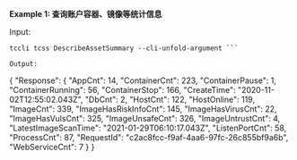 **Example 1: 查询账户容器、镜像等统计信息**



Input: 

```
tccli tcss DescribeAssetSummary --cli-unfold-argument ```

Output: 
```
{
    "Response": {
        "AppCnt": 14,
        "ContainerCnt": 223,
        "ContainerPause": 1,
        "ContainerRunning": 56,
        "ContainerStop": 166,
        "CreateTime": "2020-11-02T12:55:02.043Z",
        "DbCnt": 2,
        "HostCnt": 122,
        "HostOnline": 119,
        "ImageCnt": 339,
        "ImageHasRiskInfoCnt": 145,
        "ImageHasVirusCnt": 22,
        "ImageHasVulsCnt": 325,
        "ImageUnsafeCnt": 326,
        "ImageUntrustCnt": 4,
        "LatestImageScanTime": "2021-01-29T06:10:17.043Z",
        "ListenPortCnt": 58,
        "ProcessCnt": 87,
        "RequestId": "c2ac8fcc-f9af-4aa6-97fc-26c855bf9a6b",
        "WebServiceCnt": 7
    }
}
```


